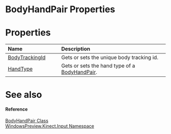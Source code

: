 BodyHandPair Properties  
=======================  

<span id="publicpropertiesSection"></span>

Properties  
==========  

<table>
<colgroup>
<col width="30%" />
<col width="60%" />
</colgroup>
<thead>
<tr class="header">
<th align="left">Name</th>
<th align="left">Description</th>
</tr>
</thead>
<tbody>
<tr class="odd">
<td align="left"><a href="Properties/BodyTrackingId_Property.md">BodyTrackingId</a></td>
<td align="left">Gets or sets the unique body tracking id.</td>
</tr>
<tr class="even">
<td align="left"><a href="Properties/HandType_Property.md">HandType</a></td>
<td align="left">Gets or sets the hand type of a <a href="../BodyHandPair_Class.md">BodyHandPair</a>.</td>
</tr>
</tbody>
</table>

<span id="ID4EI"></span>

See also  
========  

<span id="ID4EK"></span>
#### Reference  

[BodyHandPair Class](../BodyHandPair_Class.md)  
 [WindowsPreview.Kinect.Input Namespace](../../Kinect.Input.md)  



<!--Please do not edit the data in the comment block below.-->
<!--
TOCTitle : BodyHandPair Properties
RLTitle : BodyHandPair Properties
KeywordK : BodyHandPair class, properties
KeywordA : Properties.T:WindowsPreview.Kinect.Input.BodyHandPair
AssetID : Properties.T:WindowsPreview.Kinect.Input.BodyHandPair
Locale : en-us
CommunityContent : 1
TargetOS : Windows
TopicType : kbSyntax
DocSet : K4Wv2
ProjType : K4Wv2Proj
Technology : Kinect for Windows
Product : Kinect for Windows SDK v2
productversion : 20
-->
